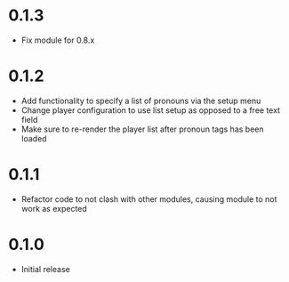 # 0.1.3

* Fix module for 0.8.x
# 0.1.2

* Add functionality to specify a list of pronouns via the setup menu
* Change player configuration to use list setup as opposed to a free text field
* Make sure to re-render the player list after pronoun tags has been loaded

# 0.1.1

* Refactor code to not clash with other modules, causing module to not work as expected

# 0.1.0

* Initial release
